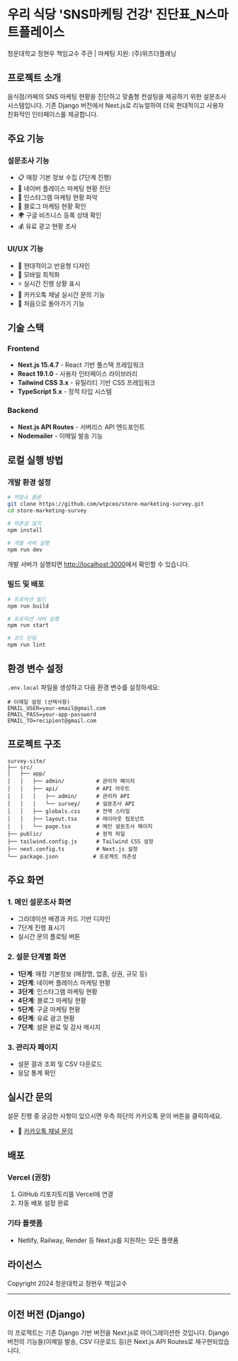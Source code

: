 # 우리 식당 'SNS마케팅 건강' 진단표_N스마트플레이스

청운대학교 정현우 책임교수 주관 | 마케팅 지원: (주)위즈더플래닝

## 프로젝트 소개

음식점/카페의 SNS 마케팅 현황을 진단하고 맞춤형 컨설팅을 제공하기 위한 설문조사 시스템입니다.
기존 Django 버전에서 Next.js로 리뉴얼하여 더욱 현대적이고 사용자 친화적인 인터페이스를 제공합니다.

## 주요 기능

### 설문조사 기능
- 📋 매장 기본 정보 수집 (7단계 진행)
- 📍 네이버 플레이스 마케팅 현황 진단
- 📱 인스타그램 마케팅 현황 파악
- 📝 블로그 마케팅 현황 확인
- 🌍 구글 비즈니스 등록 상태 확인
- 💰 유료 광고 현황 조사

### UI/UX 기능
- 🎨 현대적이고 반응형 디자인
- 📱 모바일 최적화
- ⚡ 실시간 진행 상황 표시
- 💬 카카오톡 채널 실시간 문의 기능
- 🔄 처음으로 돌아가기 기능

## 기술 스택

### Frontend
- **Next.js 15.4.7** - React 기반 풀스택 프레임워크
- **React 19.1.0** - 사용자 인터페이스 라이브러리
- **Tailwind CSS 3.x** - 유틸리티 기반 CSS 프레임워크
- **TypeScript 5.x** - 정적 타입 시스템

### Backend
- **Next.js API Routes** - 서버리스 API 엔드포인트
- **Nodemailer** - 이메일 발송 기능

## 로컬 실행 방법

### 개발 환경 설정

```bash
# 저장소 클론
git clone https://github.com/wtpceo/store-marketing-survey.git
cd store-marketing-survey

# 의존성 설치
npm install

# 개발 서버 실행
npm run dev
```

개발 서버가 실행되면 [http://localhost:3000](http://localhost:3000)에서 확인할 수 있습니다.

### 빌드 및 배포

```bash
# 프로덕션 빌드
npm run build

# 프로덕션 서버 실행
npm run start

# 코드 린팅
npm run lint
```

## 환경 변수 설정

`.env.local` 파일을 생성하고 다음 환경 변수를 설정하세요:

```env
# 이메일 설정 (선택사항)
EMAIL_USER=your-email@gmail.com
EMAIL_PASS=your-app-password
EMAIL_TO=recipient@gmail.com
```

## 프로젝트 구조

```
survey-site/
├── src/
│   ├── app/
│   │   ├── admin/          # 관리자 페이지
│   │   ├── api/            # API 라우트
│   │   │   ├── admin/      # 관리자 API
│   │   │   └── survey/     # 설문조사 API
│   │   ├── globals.css     # 전역 스타일
│   │   ├── layout.tsx      # 레이아웃 컴포넌트
│   │   └── page.tsx        # 메인 설문조사 페이지
├── public/                 # 정적 파일
├── tailwind.config.js      # Tailwind CSS 설정
├── next.config.ts          # Next.js 설정
└── package.json           # 프로젝트 의존성
```

## 주요 화면

### 1. 메인 설문조사 화면
- 그라데이션 배경과 카드 기반 디자인
- 7단계 진행 표시기
- 실시간 문의 플로팅 버튼

### 2. 설문 단계별 화면
- **1단계**: 매장 기본정보 (매장명, 업종, 상권, 규모 등)
- **2단계**: 네이버 플레이스 마케팅 현황
- **3단계**: 인스타그램 마케팅 현황
- **4단계**: 블로그 마케팅 현황
- **5단계**: 구글 마케팅 현황
- **6단계**: 유료 광고 현황
- **7단계**: 설문 완료 및 감사 메시지

### 3. 관리자 페이지
- 설문 결과 조회 및 CSV 다운로드
- 응답 통계 확인

## 실시간 문의

설문 진행 중 궁금한 사항이 있으시면 우측 하단의 카카오톡 문의 버튼을 클릭하세요.
- 🔗 [카카오톡 채널 문의](http://pf.kakao.com/_QUTxcb/chat)

## 배포

### Vercel (권장)
1. GitHub 리포지토리를 Vercel에 연결
2. 자동 배포 설정 완료

### 기타 플랫폼
- Netlify, Railway, Render 등 Next.js를 지원하는 모든 플랫폼

## 라이선스

Copyright 2024 청운대학교 정현우 책임교수

---

## 이전 버전 (Django)

이 프로젝트는 기존 Django 기반 버전을 Next.js로 마이그레이션한 것입니다.
Django 버전의 기능들(이메일 발송, CSV 다운로드 등)은 Next.js API Routes로 재구현되었습니다.